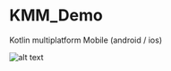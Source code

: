 # KMM_Demo
Kotlin multiplatform Mobile (android / ios)

![alt text](https://github.com/Salah-EddineChnitifa/KMM_Demo/blob/master/ScreenShot/screen_1.png)
